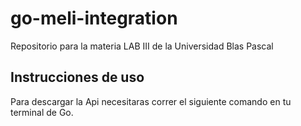 # go-meli-integration
Repositorio para la materia LAB III de la Universidad Blas Pascal
## Instrucciones de uso
Para descargar la Api necesitaras correr el siguiente comando en tu terminal de Go.

<!--stackedit_data:
eyJoaXN0b3J5IjpbMjAxMDY0MzI2OCwyNTk4NzUwMDddfQ==
-->